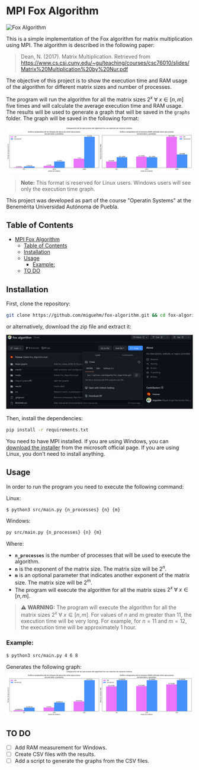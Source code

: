 # MPI Fox Algorithm
![Fox Algorithm](media\Fox_Algorithm_ManimCE_v0.18.0_720.gif "Fox Algorithm")

This is a simple implementation of the Fox algorithm for matrix multiplication using MPI. The algorithm is described in the following paper:
> Dean, N. (2017). Matrix Multiplication. Retrieved from https://www.cs.csi.cuny.edu/~gu/teaching/courses/csc76010/slides/Matrix%20Multiplication%20by%20Nur.pdf

The objective of this project is to show the execution time and RAM usage of the algorithm for different matrix sizes and number of processes. 

The program will run the algorithm for all the matrix sizes $2^x\ \forall\ x \in [n, m]$ five times and will calculate the average execution time and RAM usage. The results will be used to generate a graph that will be saved in the `graphs` folder. The graph will be saved in the following format:

![Graph](graph/../graphs/felamar/LAPTOP/512-2048_Linux/fox_enteros_512-2048.png "Graph")
> **Note:** This format is reserved for Linux users. Windows users will see only the execution time graph.

This project was developed as part of the course "Operatin Systems" at the Benemérita Universidad Autónoma de Puebla.

## Table of Contents

- [MPI Fox Algorithm](#mpi-fox-algorithm)
  - [Table of Contents](#table-of-contents)
  - [Installation](#installation)
  - [Usage](#usage)
    - [Example:](#example)
  - [TO DO](#to-do)


## Installation

First, clone the repository:

```bash
git clone https://github.com/miguehm/fox-algorithm.git && cd fox-algorithm
```
or alternatively, download the zip file and extract it:

![Download zip](media\zip_download.png "Download zip")
<!-- [![Download fox-algorithm](https://img.shields.io/github/v/release/miguehm/fox-algorithm?include_prereleases&label=Download&logo=github)] -->

Then, install the dependencies:

```bash
pip install -r requirements.txt
```

You need to have MPI installed. If you are using Windows, you can [download the installer](https://www.microsoft.com/en-us/download/details.aspx?id=57467) from the microsoft official page. If you are using Linux, you don't need to install anything.

## Usage

In order to run the program you need to execute the following command:

Linux:
```bash
$ python3 src/main.py {n_processes} {n} {m}
```


Windows:
```bash
py src/main.py {n_processes} {n} {m} 
```

Where:
- **`n_processes`** is the number of processes that will be used to execute the algorithm.
- **`n`** is the exponent of the matrix size. The matrix size will be $2^n$.
- **`m`** is an optional parameter that indicates another exponent of the matrix size. The matrix size will be $2^m$.
- The program will execute the algorithm for all the matrix sizes $2^x\ \forall\ x \in [n, m]$.

> :warning: **WARNING:** The program will execute the algorithm for all the matrix sizes $2^x\ \forall\ x \in [n, m]$. For values of $n$ and $m$ greater than 11, the execution time will be very long. For example, for $n=11$ and $m=12$, the execution time will be approximately 1 hour. 

### Example:
```bash
$ python3 src/main.py 4 6 8
```
Generates the following graph:
![Output](graphs/felamar/LAPTOP/64-256_Linux/fox_enteros_64-256.png "Output")

## TO DO
- [ ] Add RAM measurement for Windows.
- [ ] Create CSV files with the results.
- [ ] Add a script to generate the graphs from the CSV files.
